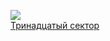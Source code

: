![](/books/sf_action/Вячеслав%20Владимирович%20Шалыгин/Тринадцатый%20сектор.jpg)  
[Тринадцатый сектор](/books/sf_action/Вячеслав%20Владимирович%20Шалыгин/Тринадцатый%20сектор)